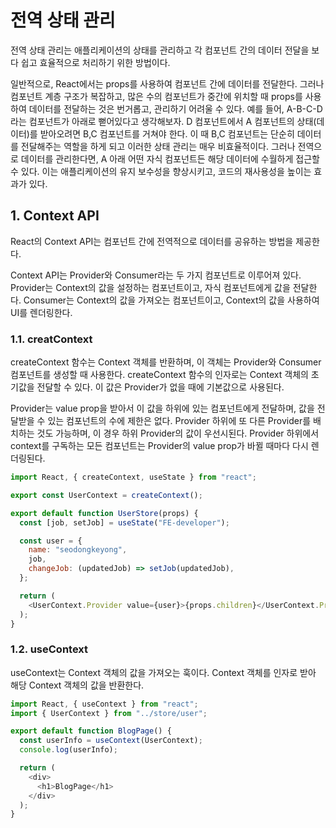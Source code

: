 # 전역 상태 관리

전역 상태 관리는 애플리케이션의 상태를 관리하고 각 컴포넌트 간의 데이터 전달을 보다 쉽고 효율적으로 처리하기 위한 방법이다.

일반적으로, React에서는 props를 사용하여 컴포넌트 간에 데이터를 전달한다. 그러나 컴포넌트 계층 구조가 복잡하고, 많은 수의 컴포넌트가 중간에 위치할 때 props를 사용하여 데이터를 전달하는 것은 번거롭고, 관리하기 어려울 수 있다. 예를 들어, A-B-C-D 라는 컴포넌트가 아래로 뻗어있다고 생각해보자. D 컴포넌트에서 A 컴포넌트의 상태(데이터)를 받아오려면 B,C 컴포넌트를 거쳐야 한다. 이 때 B,C 컴포넌트는 단순히 데이터를 전달해주는 역할을 하게 되고 이러한 상태 관리는 매우 비효율적이다. 그러나 전역으로 데이터를 관리한다면, A 아래 어떤 자식 컴포넌트든 해당 데이터에 수월하게 접근할 수 있다. 이는 애플리케이션의 유지 보수성을 향상시키고, 코드의 재사용성을 높이는 효과가 있다.

## 1. Context API

React의 Context API는 컴포넌트 간에 전역적으로 데이터를 공유하는 방법을 제공한다.

Context API는 Provider와 Consumer라는 두 가지 컴포넌트로 이루어져 있다. Provider는 Context의 값을 설정하는 컴포넌트이고, 자식 컴포넌트에게 값을 전달한다. Consumer는 Context의 값을 가져오는 컴포넌트이고, Context의 값을 사용하여 UI를 렌더링한다.

### 1.1. creatContext

createContext 함수는 Context 객체를 반환하며, 이 객체는 Provider와 Consumer 컴포넌트를 생성할 때 사용한다. createContext 함수의 인자로는 Context 객체의 초기값을 전달할 수 있다. 이 값은 Provider가 없을 때에 기본값으로 사용된다.

Provider는 value prop을 받아서 이 값을 하위에 있는 컴포넌트에게 전달하며, 값을 전달받을 수 있는 컴포넌트의 수에 제한은 없다. Provider 하위에 또 다른 Provider를 배치하는 것도 가능하며, 이 경우 하위 Provider의 값이 우선시된다. Provider 하위에서 context를 구독하는 모든 컴포넌트는 Provider의 value prop가 바뀔 때마다 다시 렌더링된다.

```js
import React, { createContext, useState } from "react";

export const UserContext = createContext();

export default function UserStore(props) {
  const [job, setJob] = useState("FE-developer");

  const user = {
    name: "seodongkeyong",
    job,
    changeJob: (updatedJob) => setJob(updatedJob),
  };

  return (
    <UserContext.Provider value={user}>{props.children}</UserContext.Provider>
  );
}
```

### 1.2. useContext

useContext는 Context 객체의 값을 가져오는 훅이다. Context 객체를 인자로 받아 해당 Context 객체의 값을 반환한다.

```js
import React, { useContext } from "react";
import { UserContext } from "../store/user";

export default function BlogPage() {
  const userInfo = useContext(UserContext);
  console.log(userInfo);

  return (
    <div>
      <h1>BlogPage</h1>
    </div>
  );
}
```
